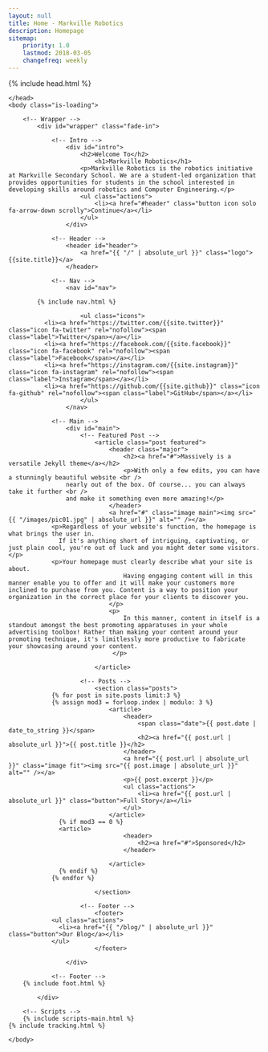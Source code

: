```yaml
---
layout: null
title: Home - Markville Robotics
description: Homepage
sitemap:
    priority: 1.0
    lastmod: 2018-03-05
    changefreq: weekly
---
```



<html>
	<head>
    {% include head.html %}

	</head>
	<body class="is-loading">

		<!-- Wrapper -->
			<div id="wrapper" class="fade-in">

				<!-- Intro -->
					<div id="intro">
						<h2>Welcome To</h2>
           					<h1>Markville Robotics</h1>
						<p>Markville Robotics is the robotics initiative at Markville Secondary School. We are a student-led organization that provides opportunities for students in the school interested in developing skills around robotics and Computer Engineering.</p>
						<ul class="actions">
							<li><a href="#header" class="button icon solo fa-arrow-down scrolly">Continue</a></li>
						</ul>
					</div>

				<!-- Header -->
					<header id="header">
						<a href="{{ "/" | absolute_url }}" class="logo">{{site.title}}</a>
					</header>

				<!-- Nav -->
					<nav id="nav">

            {% include nav.html %}

						<ul class="icons">
              <li><a href="https://twitter.com/{{site.twitter}}" class="icon fa-twitter" rel="nofollow"><span class="label">Twitter</span></a></li>
              <li><a href="https://facebook.com/{{site.facebook}}" class="icon fa-facebook" rel="nofollow"><span class="label">Facebook</span></a></li>
              <li><a href="https://instagram.com/{{site.instagram}}" class="icon fa-instagram" rel="nofollow"><span class="label">Instagram</span></a></li>
              <li><a href="https://github.com/{{site.github}}" class="icon fa-github" rel="nofollow"><span class="label">GitHub</span></a></li>
						</ul>
					</nav>

				<!-- Main -->
					<div id="main">
						<!-- Featured Post -->
							<article class="post featured">
								<header class="major">
									<h2><a href="#">Massively is a versatile Jekyll theme</a></h2>
									<p>With only a few edits, you can have a stunningly beautiful website <br />
                    nearly out of the box. Of course... you can always take it further <br />
                    and make it something even more amazing!</p>
								</header>
								<a href="#" class="image main"><img src="{{ "/images/pic01.jpg" | absolute_url }}" alt="" /></a>
                <p>Regardless of your website's function, the homepage is what brings the user in.
                  If it's anything short of intriguing, captivating, or just plain cool, you're out of luck and you might deter some visitors.</p>
                <p>Your homepage must clearly describe what your site is about.
									Having engaging content will in this manner enable you to offer and it will make your customers more inclined to purchase from you. Content is a way to position your organization in the correct place for your clients to discover you.
								</p>
								<p>
									In this manner, content in itself is a standout amongst the best promoting apparatuses in your whole advertising toolbox! Rather than making your content around your promoting technique, it's limitlessly more productive to fabricate your showcasing around your content.
								 </p>

							</article>

						<!-- Posts -->
							<section class="posts">
                {% for post in site.posts limit:3 %}
                {% assign mod3 = forloop.index | modulo: 3 %}
  								<article>
  									<header>
  										<span class="date">{{ post.date | date_to_string }}</span>
  										<h2><a href="{{ post.url | absolute_url }}">{{ post.title }}</h2>
  									</header>
  									<a href="{{ post.url | absolute_url }}" class="image fit"><img src="{{ post.image | absolute_url }}" alt="" /></a>
  									<p>{{ post.excerpt }}</p>
  									<ul class="actions">
  										<li><a href="{{ post.url | absolute_url }}" class="button">Full Story</a></li>
  									</ul>
  								</article>
                  {% if mod3 == 0 %}
                  <article>
  									<header>
  										<h2><a href="#">Sponsored</h2>
  									</header>

  								</article>
                  {% endif %}
                {% endfor %}

							</section>

						<!-- Footer -->
							<footer>
                <ul class="actions">
                  <li><a href="{{ "/blog/" | absolute_url }}" class="button">Our Blog</a></li>
                </ul>
							</footer>

					</div>

				<!-- Footer -->
        {% include foot.html %}

			</div>

		<!-- Scripts -->
		{% include scripts-main.html %}
    {% include tracking.html %}

	</body>
</html>
